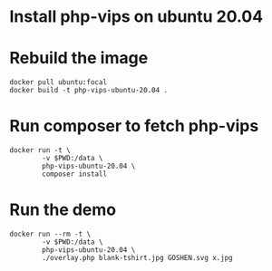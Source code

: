 # Install php-vips on ubuntu 20.04 

# Rebuild the image

```
docker pull ubuntu:focal
docker build -t php-vips-ubuntu-20.04 .
```

# Run composer to fetch php-vips

```
docker run -t \
		-v $PWD:/data \
		php-vips-ubuntu-20.04 \
		composer install
```

# Run the demo

```
docker run --rm -t \
		-v $PWD:/data \
		php-vips-ubuntu-20.04 \
		./overlay.php blank-tshirt.jpg GOSHEN.svg x.jpg
```

